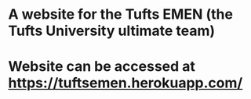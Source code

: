 # A website for the Tufts EMEN (the Tufts University ultimate team)
# Website can be accessed at https://tuftsemen.herokuapp.com/
